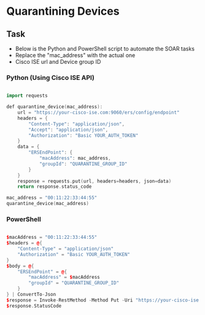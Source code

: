 # Quarantining Devices


## Task

* Below is the Python and PowerShell script to automate the SOAR tasks
* Replace the "mac_address" with the actual one
* Cisco ISE url and Device group ID

### Python (Using Cisco ISE API)

```cpp

import requests

def quarantine_device(mac_address):
    url = "https://your-cisco-ise.com:9060/ers/config/endpoint"
    headers = {
        "Content-Type": "application/json",
        "Accept": "application/json",
        "Authorization": "Basic YOUR_AUTH_TOKEN"
    }
    data = {
        "ERSEndPoint": {
            "macAddress": mac_address,
            "groupId": "QUARANTINE_GROUP_ID"
        }
    }
    response = requests.put(url, headers=headers, json=data)
    return response.status_code

mac_address = "00:11:22:33:44:55"
quarantine_device(mac_address)


```

### PowerShell

```cpp

$macAddress = "00:11:22:33:44:55"
$headers = @{
    "Content-Type" = "application/json"
    "Authorization" = "Basic YOUR_AUTH_TOKEN"
}
$body = @{
    "ERSEndPoint" = @{
        "macAddress" = $macAddress
        "groupId" = "QUARANTINE_GROUP_ID"
    }
} | ConvertTo-Json
$response = Invoke-RestMethod -Method Put -Uri "https://your-cisco-ise.com:9060/ers/config/endpoint" -Headers $headers -Body $body
$response.StatusCode


```
